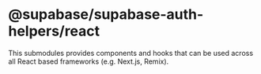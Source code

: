 # @supabase/supabase-auth-helpers/react

This submodules provides components and hooks that can be used across all React based frameworks (e.g. Next.js, Remix).
